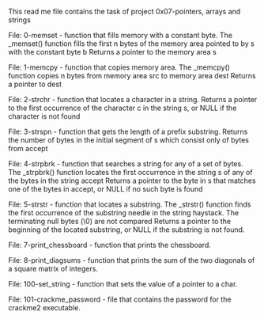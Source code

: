This read me file contains the task of project 0x07-pointers, arrays and strings

File: 0-memset - function that fills memory with a constant byte.
The _memset() function fills the first n bytes of the memory area pointed to by s with the constant byte b
Returns a pointer to the memory area s

File: 1-memcpy - function that copies memory area. 
The _memcpy() function copies n bytes from memory area src to memory area dest
Returns a pointer to dest

File: 2-strchr - function that locates a character in a string.
Returns a pointer to the first occurrence of the character c in the string s, or NULL if the character is not found

File: 3-strspn - function that gets the length of a prefix substring.
Returns the number of bytes in the initial segment of s which consist only of bytes from accept

File: 4-strpbrk - function that searches a string for any of a set of bytes.
The _strpbrk() function locates the first occurrence in the string s of any of the bytes in the string accept
Returns a pointer to the byte in s that matches one of the bytes in accept, or NULL if no such byte is found

File: 5-strstr - function that locates a substring.
The _strstr() function finds the first occurrence of the substring needle in the string haystack. The terminating null bytes (\0) are not compared
Returns a pointer to the beginning of the located substring, or NULL if the substring is not found.

File: 7-print_chessboard - function that prints the chessboard.

File: 8-print_diagsums - function that prints the sum of the two diagonals of a square matrix of integers.

File: 100-set_string - function that sets the value of a pointer to a char.

File: 101-crackme_password - file that contains the password for the crackme2 executable.
